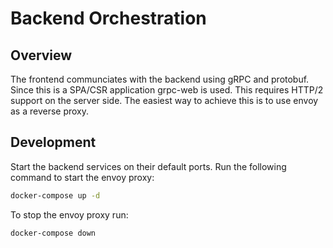 # Backend Orchestration
## Overview
The frontend communciates with the backend using gRPC and protobuf. Since this is a SPA/CSR application
grpc-web is used. This requires HTTP/2 support on the server side. The easiest way to achieve this is to use
envoy as a reverse proxy.

## Development
Start the backend services on their default ports. Run the following command to start the envoy proxy:
```bash
docker-compose up -d
```

To stop the envoy proxy run:
```bash
docker-compose down
```
